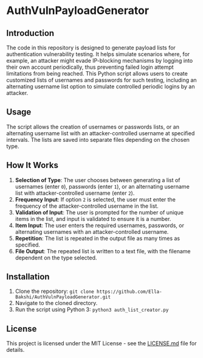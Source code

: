 # AuthVulnPayloadGenerator

## Introduction

The code in this repository is designed to generate payload lists for authentication vulnerability testing. It helps simulate scenarios where, for example, an attacker might evade IP-blocking mechanisms by logging into their own account periodically, thus preventing failed login attempt limitations from being reached. This Python script allows users to create customized lists of usernames and passwords for such testing, including an alternating username list option to simulate controlled periodic logins by an attacker.

## Usage

The script allows the creation of usernames or passwords lists, or an alternating username list with an attacker-controlled username at specified intervals. The lists are saved into separate files depending on the chosen type.

## How It Works

1. **Selection of Type**: The user chooses between generating a list of usernames (enter `0`), passwords (enter `1`), or an alternating username list with attacker-controlled username (enter `2`).
2. **Frequency Input**: If option `2` is selected, the user must enter the frequency of the attacker-controlled username in the list.
3. **Validation of Input**: The user is prompted for the number of unique items in the list, and input is validated to ensure it is a number.
4. **Item Input**: The user enters the required usernames, passwords, or alternating usernames with an attacker-controlled username.
5. **Repetition**: The list is repeated in the output file as many times as specified.
6. **File Output**: The repeated list is written to a text file, with the filename dependent on the type selected.

## Installation

1. Clone the repository: `git clone https://github.com/Ella-Bakshi/AuthVulnPayloadGenerator.git`
2. Navigate to the cloned directory.
3. Run the script using Python 3: `python3 auth_list_creator.py`

## License

This project is licensed under the MIT License - see the [LICENSE.md](LICENSE.md) file for details.
